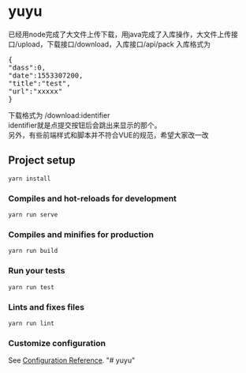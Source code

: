 # yuyu
已经用node完成了大文件上传下载，用java完成了入库操作，大文件上传接口/upload，下载接口/download，入库接口/api/pack
入库格式为
<pre>
{
"dass":0,
"date":1553307200,
"title":"test",
"url":"xxxxx"
}
</pre>
下载格式为
/download:identifier
<br>identifier就是点提交按钮后会跳出来显示的那个。
<br>另外，有些前端样式和脚本并不符合VUE的规范，希望大家改一改


## Project setup
```
yarn install
```

### Compiles and hot-reloads for development
```
yarn run serve
```

### Compiles and minifies for production
```
yarn run build
```

### Run your tests
```
yarn run test
```

### Lints and fixes files
```
yarn run lint
```

### Customize configuration
See [Configuration Reference](https://cli.vuejs.org/config/).
"# yuyu" 
